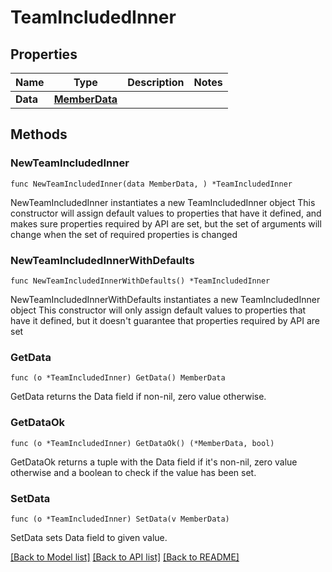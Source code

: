 # TeamIncludedInner

## Properties

Name | Type | Description | Notes
------------ | ------------- | ------------- | -------------
**Data** | [**MemberData**](MemberData.md) |  | 

## Methods

### NewTeamIncludedInner

`func NewTeamIncludedInner(data MemberData, ) *TeamIncludedInner`

NewTeamIncludedInner instantiates a new TeamIncludedInner object
This constructor will assign default values to properties that have it defined,
and makes sure properties required by API are set, but the set of arguments
will change when the set of required properties is changed

### NewTeamIncludedInnerWithDefaults

`func NewTeamIncludedInnerWithDefaults() *TeamIncludedInner`

NewTeamIncludedInnerWithDefaults instantiates a new TeamIncludedInner object
This constructor will only assign default values to properties that have it defined,
but it doesn't guarantee that properties required by API are set

### GetData

`func (o *TeamIncludedInner) GetData() MemberData`

GetData returns the Data field if non-nil, zero value otherwise.

### GetDataOk

`func (o *TeamIncludedInner) GetDataOk() (*MemberData, bool)`

GetDataOk returns a tuple with the Data field if it's non-nil, zero value otherwise
and a boolean to check if the value has been set.

### SetData

`func (o *TeamIncludedInner) SetData(v MemberData)`

SetData sets Data field to given value.



[[Back to Model list]](../README.md#documentation-for-models) [[Back to API list]](../README.md#documentation-for-api-endpoints) [[Back to README]](../README.md)


